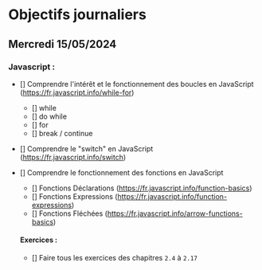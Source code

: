 # Objectifs journaliers

## Mercredi 15/05/2024

### Javascript :

- [] Comprendre l'intérêt et le fonctionnement des boucles en JavaScript (https://fr.javascript.info/while-for)
  - [] while
  - [] do while
  - [] for
  - [] break / continue
- [] Comprendre le "switch" en JavaScript (https://fr.javascript.info/switch)
- [] Comprendre le fonctionnement des fonctions en JavaScript

  - [] Fonctions Déclarations (https://fr.javascript.info/function-basics)
  - [] Fonctions Expressions (https://fr.javascript.info/function-expressions)
  - [] Fonctions Fléchées (https://fr.javascript.info/arrow-functions-basics)

  #### Exercices :

  - [] Faire tous les exercices des chapitres `2.4` à `2.17`
